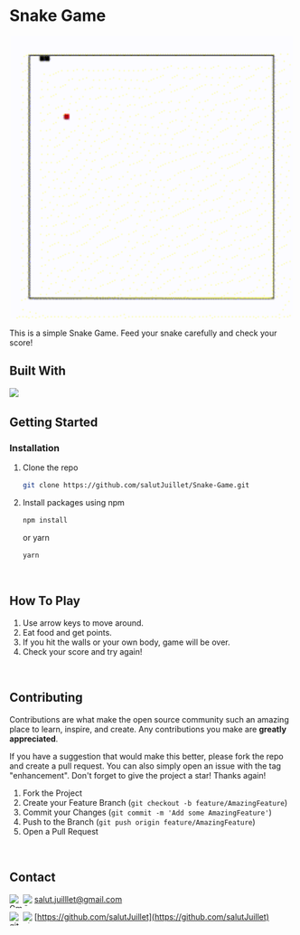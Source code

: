 <!--
# Snake Game

    [![Top Langs](https://github-readme-stats.vercel.app/api/top-langs/?username=salutJuillet&layout=compact)](https://github.com/salutJuillet/Snake-Game)
-->


<!-- ABOUT THE PROJECT -->
# Snake Game

<div align="center">
  <img src="public/images/preview.gif" width="500px"/>  
</div>

This is a simple Snake Game. Feed your snake carefully and check your score!
<br/>



## Built With

[<img src="https://img.shields.io/badge/React-61DAFB?style=flat-square&logo=React&logoColor=white"/>][React-url]
<br/>



<!-- GETTING STARTED -->
## Getting Started

### Installation

1. Clone the repo
   ```sh
   git clone https://github.com/salutJuillet/Snake-Game.git
   ```
2. Install packages using npm
   ```sh
   npm install
   ```
   
   or yarn
   ```sh
   yarn
   ```
<br/>



<!-- How to Play -->
## How To Play

1. Use arrow keys to move around.
2. Eat food and get points.
3. If you hit the walls or your own body, game will be over.
4. Check your score and try again! 
<br/>



<!-- USAGE EXAMPLES -->
<!--
	# Usage

	Use this space to show useful examples of how a project can be used. Additional screenshots, code examples and demos work well in this space. You may also link to more resources.
-->



<!-- CONTRIBUTING -->
## Contributing

Contributions are what make the open source community such an amazing place to learn, inspire, and create. Any contributions you make are **greatly appreciated**.

If you have a suggestion that would make this better, please fork the repo and create a pull request. You can also simply open an issue with the tag "enhancement".
Don't forget to give the project a star! Thanks again!

1. Fork the Project
2. Create your Feature Branch (`git checkout -b feature/AmazingFeature`)
3. Commit your Changes (`git commit -m 'Add some AmazingFeature'`)
4. Push to the Branch (`git push origin feature/AmazingFeature`)
5. Open a Pull Request
<br/>



<!-- CONTACT -->
## Contact

<img src="https://raw.githubusercontent.com/simple-icons/simple-icons/develop/icons/gmail.svg#gh-light-mode-only" alt="Gmail" align=left width=24 height=24><img src="https://raw.githubusercontent.com/simple-icons/simple-icons/develop/icons/gmail.svg#gh-dark-mode-only" alt="Gmail" align=left width=20 height=20> salut.juilllet@gmail.com


<img src="https://raw.githubusercontent.com/simple-icons/simple-icons/develop/icons/github.svg#gh-light-mode-only" alt="gitHub" align=left width=24 height=24><img src="https://raw.githubusercontent.com/simple-icons/simple-icons/develop/icons/github.svg#gh-dark-mode-only" alt="gitHub" align=left width=20 height=20> [https://github.com/salutJuillet](https://github.com/salutJuillet)




<!-- MARKDOWN LINKS & IMAGES -->
<!-- https://www.markdownguide.org/basic-syntax/#reference-style-links -->
[snake-game-preview]: images/preview.gif
[React-url]: https://reactjs.org/
